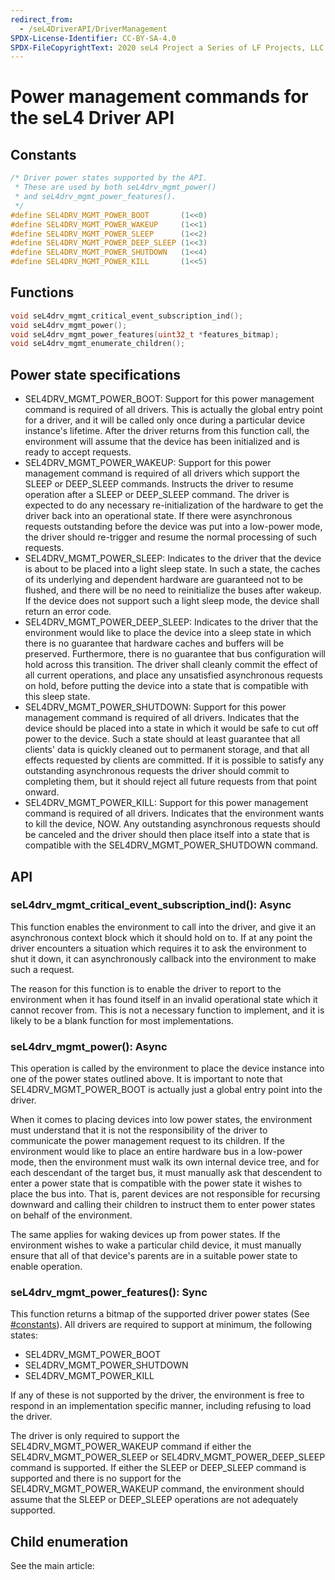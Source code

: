 ```yaml
---
redirect_from:
  - /seL4DriverAPI/DriverManagement
SPDX-License-Identifier: CC-BY-SA-4.0
SPDX-FileCopyrightText: 2020 seL4 Project a Series of LF Projects, LLC.
---
```


# Power management commands for the seL4 Driver API


## Constants
```c
/* Driver power states supported by the API.
 * These are used by both seL4drv_mgmt_power()
 * and seL4drv_mgmt_power_features().
 */
#define SEL4DRV_MGMT_POWER_BOOT       (1<<0)
#define SEL4DRV_MGMT_POWER_WAKEUP     (1<<1)
#define SEL4DRV_MGMT_POWER_SLEEP      (1<<2)
#define SEL4DRV_MGMT_POWER_DEEP_SLEEP (1<<3)
#define SEL4DRV_MGMT_POWER_SHUTDOWN   (1<<4)
#define SEL4DRV_MGMT_POWER_KILL       (1<<5)
```

## Functions
```c
void seL4drv_mgmt_critical_event_subscription_ind();
void seL4drv_mgmt_power();
void seL4drv_mgmt_power_features(uint32_t *features_bitmap);
void seL4drv_mgmt_enumerate_children();
```

## Power state specifications


- SEL4DRV_MGMT_POWER_BOOT: Support for this power management
        command is required of all drivers. This is actually the global
        entry point for a driver, and it will be called only once during
        a particular device instance's lifetime. After the driver
        returns from this function call, the environment will assume
        that the device has been initialized and is ready to
        accept requests.
- SEL4DRV_MGMT_POWER_WAKEUP: Support for this power management
        command is required of all drivers which support the SLEEP or
        DEEP_SLEEP commands. Instructs the driver to resume operation
        after a SLEEP or DEEP_SLEEP command. The driver is expected to
        do any necessary re-initialization of the hardware to get the
        driver back into an operational state. If there were
        asynchronous requests outstanding before the device was put into
        a low-power mode, the driver should re-trigger and resume the
        normal processing of such requests.
- SEL4DRV_MGMT_POWER_SLEEP: Indicates to the driver that the
        device is about to be placed into a light sleep state. In such a
        state, the caches of its underlying and dependent hardware are
        guaranteed not to be flushed, and there will be no need to
        reinitialize the buses after wakeup. If the device does not
        support such a light sleep mode, the device shall return an
        error code.
- SEL4DRV_MGMT_POWER_DEEP_SLEEP: Indicates to the driver that
        the environment would like to place the device into a sleep
        state in which there is no guarantee that hardware caches and
        buffers will be preserved. Furthermore, there is no guarantee
        that bus configuration will hold across this transition. The
        driver shall cleanly commit the effect of all current
        operations, and place any unsatisfied asynchronous requests on
        hold, before putting the device into a state that is compatible
        with this sleep state.
- SEL4DRV_MGMT_POWER_SHUTDOWN: Support for this power
        management command is required of all drivers. Indicates that
        the device should be placed into a state in which it would be
        safe to cut off power to the device. Such a state should at
        least guarantee that all clients' data is quickly cleaned out to
        permanent storage, and that all effects requested by clients
        are committed. If it is possible to satisfy any outstanding
        asynchronous requests the driver should commit to completing
        them, but it should reject all future requests from that
        point onward.
- SEL4DRV_MGMT_POWER_KILL: Support for this power management
        command is required of all drivers. Indicates that the
        environment wants to kill the device, NOW. Any outstanding
        asynchronous requests should be canceled and the driver should
        then place itself into a state that is compatible with the
        SEL4DRV_MGMT_POWER_SHUTDOWN command.

## API


### seL4drv_mgmt_critical_event_subscription_ind(): Async
 This
function enables the environment to call into the driver, and give it an
asynchronous context block which it should hold on to. If at any point
the driver encounters a situation which requires it to ask the
environment to shut it down, it can asynchronously callback into the
environment to make such a request.

The reason for this function is to enable the driver to report to the
environment when it has found itself in an invalid operational state
which it cannot recover from. This is not a necessary function to
implement, and it is likely to be a blank function for most
implementations.

### seL4drv_mgmt_power(): Async
 This operation is called by the
environment to place the device instance into one of the power states
outlined above. It is important to note that SEL4DRV_MGMT_POWER_BOOT
is actually just a global entry point into the driver.

When it comes to placing devices into low power states, the environment
must understand that it is not the responsibility of the driver to
communicate the power management request to its children. If the
environment would like to place an entire hardware bus in a low-power
mode, then the environment must walk its own internal device tree, and
for each descendant of the target bus, it must manually ask that
descendent to enter a power state that is compatible with the power
state it wishes to place the bus into. That is, parent devices are not
responsible for recursing downward and calling their children to
instruct them to enter power states on behalf of the environment.

The same applies for waking devices up from power states. If the
environment wishes to wake a particular child device, it must manually
ensure that all of that device's parents are in a suitable power state
to enable operation.

### seL4drv_mgmt_power_features(): Sync
 This function returns a
bitmap of the supported driver power states (See [#constants](#constants)).
All drivers are required to support at minimum, the following states:
- SEL4DRV_MGMT_POWER_BOOT
- SEL4DRV_MGMT_POWER_SHUTDOWN
- SEL4DRV_MGMT_POWER_KILL

If any of these is not supported by the driver, the environment is free
to respond in an implementation specific manner, including refusing to
load the driver.

The driver is only required to support the SEL4DRV_MGMT_POWER_WAKEUP
command if either the SEL4DRV_MGMT_POWER_SLEEP or
SEL4DRV_MGMT_POWER_DEEP_SLEEP command is supported. If either the
SLEEP or DEEP_SLEEP command is supported and there is no support for
the SEL4DRV_MGMT_POWER_WAKEUP command, the environment should assume
that the SLEEP or DEEP_SLEEP operations are not adequately supported.

## Child enumeration
 See the main article:

